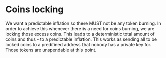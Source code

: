 Coins locking
==

We want a predictable inflation so there MUST not be any token burning. In order
to achieve this whenever there is a need for coins burning, we are locking
those excess coins. This leads to a deterministic total amount of coins and
thus - to a predictable inflation. This works as sending all to be locked
coins to a predifined address that nobody has a private key for. Those tokens
are unspendable at this point.
